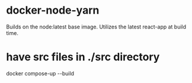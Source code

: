 # docker-node-yarn
Builds on the node:latest base image.
Utilizes the latest react-app at build time.

# have src files in ./src directory
docker compose-up --build
